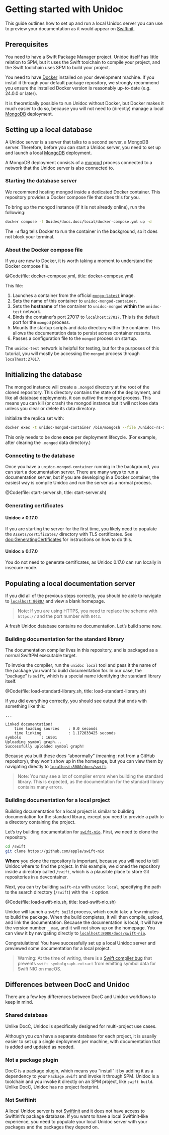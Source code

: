 # Getting started with Unidoc

This guide outlines how to set up and run a local Unidoc server you can use to preview your documentation as it would appear on [Swiftinit](https://swiftinit.org).

## Prerequisites

You need to have a Swift Package Manager project. Unidoc itself has little relation to SPM, but it uses the Swift toolchain to compile your project, and the Swift toolchain uses SPM to build your project.

You need to have [Docker](https://www.docker.com/) installed on your development machine. If you install it through your default package repository, we strongly recommend you ensure the installed Docker version is reasonably up-to-date (e.g. 24.0.0 or later).

It is theoretically possible to run Unidoc without Docker, but Docker makes it much easier to do so, because you will not need to (directly) manage a local [MongoDB](https://mongodb.com) deployment.


## Setting up a local database

A Unidoc server is a server that talks to a second server, a MongoDB server. Therefore, before you can start a Unidoc server, you need to set up and launch a local [MongoDB](https://github.com/tayloraswift/swift-mongodb) deployment.

A MongoDB deployment consists of a [mongod](https://www.mongodb.com/docs/manual/reference/program/mongod/) process connected to a network that the Unidoc server is also connected to.


### Starting the database server

We recommend hosting mongod inside a dedicated Docker container. This repository provides a Docker compose file that does this for you.

To bring up the mongod instance (if it is not already online), run the following:

```bash
docker compose -f Guides/docs.docc/local/docker-compose.yml up -d
```

The `-d` flag tells Docker to run the container in the background, so it does not block your terminal.


### About the Docker compose file

If you are new to Docker, it is worth taking a moment to understand the Docker compose file.

@Code(file: docker-compose.yml, title: docker-compose.yml)

This file:

1.  Launches a container from the official [`mongo:latest`](https://hub.docker.com/_/mongo) image.
2.  Sets the name of this container to `unidoc-mongod-container`.
3.  Sets the **hostname** of the container to `unidoc-mongod` **within** the `unidoc-test` network.
4.  Binds the container’s port 27017 to `localhost:27017`. This is the default port for the `mongod` process.
5.  Mounts the startup scripts and data directory within the container. This allows the documentation data to persist across container restarts.
6.  Passes a configuration file to the `mongod` process on startup.

The `unidoc-test` network is helpful for testing, but for the purposes of this tutorial, you will mostly be accessing the `mongod` process through `localhost:27017`.


## Initializing the database

The mongod instance will create a `.mongod` directory at the root of the cloned repository. This directory contains the state of the deployment, and like all database deployments, it can outlive the mongod process. This means you can kill (or crash) the mongod instance but it will not lose data unless you clear or delete its data directory.

Initialize the replica set with:

```bash
docker exec -t unidoc-mongod-container /bin/mongosh --file /unidoc-rs-init.js
```

This only needs to be done **once** per deployment lifecycle. (For example, after clearing the `.mongod` data directory.)


### Connecting to the database

Once you have a `unidoc-mongod-container` running in the background, you can start a documentation server. There are many ways to run a documentation server, but if you are developing in a Docker container, the easiest way is compile Unidoc and run the server as a normal process.

@Code(file: start-server.sh, title: start-server.sh)


### Generating certificates

#### Unidoc < 0.17.0

If you are starting the server for the first time, you likely need to populate the `Assets/certificates/` directory with TLS certificates. See <doc:GeneratingCertificates> for instructions on how to do this.

#### Unidoc ≥ 0.17.0

You do not need to generate certificates, as Unidoc 0.17.0 can run locally in insecure mode.


## Populating a local documentation server

If you did all of the previous steps correctly, you should be able to navigate to [`localhost:8080/`](http://localhost:8080/) and view a blank homepage.

>   Note:
>   If you are using HTTPS, you need to replace the scheme with `https://` and the port number with `8443`.


A fresh Unidoc database contains no documentation. Let’s build some now.

### Building documentation for the standard library

The documentation compiler lives in this repository, and is packaged as a normal SwiftPM executable target.

To invoke the compiler, run the `unidoc local` tool and pass it the name of the package you want to build documentation for. In our case, the “package” is `swift`, which is a special name identifying the standard library itself.

@Code(file: load-standard-library.sh, title: load-standard-library.sh)

If you did everything correctly, you should see output that ends with something like this:

```
...

Linked documentation!
    time loading sources    : 0.0 seconds
    time linking            : 1.172033425 seconds
symbols         : 16501
Uploading symbol graph...
Successfully uploaded symbol graph!
```

Because you built these docs “abnormally” (meaning: not from a GitHub repository), they won’t show up in the homepage, but you can view them by navigating directly to [`localhost:8080/docs/swift`](http://localhost:8080/docs/swift).

>   Note:
    You may see a lot of compiler errors when building the standard library. This is expected, as the documentation for the standard library contains many errors.


### Building documentation for a local project

Building documentation for a local project is similar to building documentation for the standard library, except you need to provide a path to a directory containing the project.

Let’s try building documentation for [`swift-nio`](https://github.com/apple/swift-nio). First, we need to clone the repository.

```bash
cd /swift
git clone https://github.com/apple/swift-nio
```

**Where** you clone the repository is important, because you will need to tell Unidoc where to find the project. In this example, we cloned the repository inside a directory called `/swift`, which is a plausible place to store Git repositories in a devcontainer.

Next, you can try building `swift-nio` with `unidoc local`, specifying the path to the search directory (`/swift`) with the `-I` option.

@Code(file: load-swift-nio.sh, title: load-swift-nio.sh)

Unidoc will launch a `swift build` process, which could take a few minutes to build the package. When the build completes, it will then compile, upload, and link the documentation. Because the documentation is local, it will have the version number `__max`, and it will not show up on the homepage. You can view it by navigating directly to [`localhost:8080/docs/swift-nio`](http://localhost:8080/docs/swift-nio).

Congratulations! You have successfully set up a local Unidoc server and previewed some documentation for a local project.

>   Warning:
>   At the time of writing, there is a [Swift compiler bug](https://github.com/swiftlang/swift/issues/68767) that prevents `swift symbolgraph-extract` from emitting symbol data for Swift NIO on macOS.


## Differences between DocC and Unidoc

There are a few key differences between DocC and Unidoc workflows to keep in mind.

### Shared database

Unlike DocC, Unidoc is specifically designed for multi-project use cases.

Although you *can* have a separate database for each project, it is usually easier to set up a single deployment per machine, with documentation that is added and updated as needed.

### Not a package plugin

DocC is a package plugin, which means you “install” it by adding it as a dependency to your `Package.swift` and invoke it through SPM. Unidoc is a toolchain and you invoke it directly on an SPM project, like `swift build`. Unlike DocC, Unidoc has no project footprint.

### Not Swiftinit

A local Unidoc server is not [Swiftinit](https://swiftinit.org) and it does not have access to Swiftinit’s package database. If you want to have a local Swiftinit-like experience, you need to populate your local Unidoc server with your packages and the packages they depend on.

